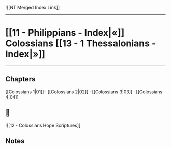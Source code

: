 ![[NT Merged Index Link]]

---
# [[11 - Philippians - Index|«]] Colossians [[13 - 1 Thessalonians - Index|»]]

---

## Chapters
[[Colossians 1|01]] · [[Colossians 2|02]] · [[Colossians 3|03]] · [[Colossians 4|04]] 


## 📖
![[12 - Colossians Hope Scriptures]]


## Notes
